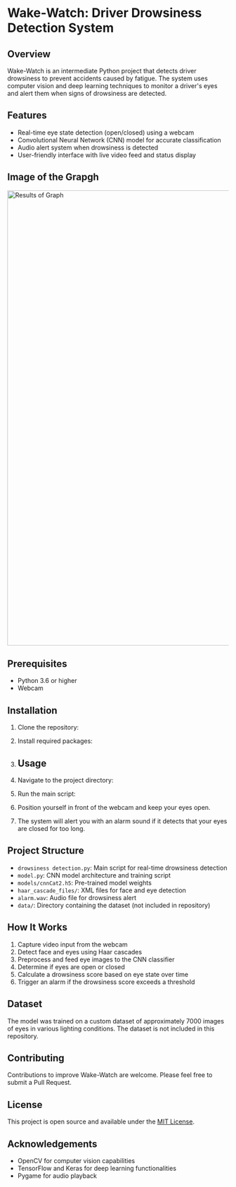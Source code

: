 # Wake-Watch: Driver Drowsiness Detection System

## Overview

Wake-Watch is an intermediate Python project that detects driver drowsiness to prevent accidents caused by fatigue. The system uses computer vision and deep learning techniques to monitor a driver's eyes and alert them when signs of drowsiness are detected.

## Features

- Real-time eye state detection (open/closed) using a webcam
- Convolutional Neural Network (CNN) model for accurate classification
- Audio alert system when drowsiness is detected
- User-friendly interface with live video feed and status display

## Image of the Grapgh


<img width="1033" alt="Results of Graph" src="https://github.com/user-attachments/assets/f15ad2d4-8b4d-4b8e-a4d0-d43f0249b317">




## Prerequisites

- Python 3.6 or higher
- Webcam

## Installation

1. Clone the repository:
2. Install required packages:

  
3. ## Usage
1. Navigate to the project directory:
2. Run the main script:
3. Position yourself in front of the webcam and keep your eyes open.
4. The system will alert you with an alarm sound if it detects that your eyes are closed for too long.

## Project Structure

- `drowsiness detection.py`: Main script for real-time drowsiness detection
- `model.py`: CNN model architecture and training script
- `models/cnnCat2.h5`: Pre-trained model weights
- `haar_cascade_files/`: XML files for face and eye detection
- `alarm.wav`: Audio file for drowsiness alert
- `data/`: Directory containing the dataset (not included in repository)

## How It Works

1. Capture video input from the webcam
2. Detect face and eyes using Haar cascades
3. Preprocess and feed eye images to the CNN classifier
4. Determine if eyes are open or closed
5. Calculate a drowsiness score based on eye state over time
6. Trigger an alarm if the drowsiness score exceeds a threshold

## Dataset

The model was trained on a custom dataset of approximately 7000 images of eyes in various lighting conditions. The dataset is not included in this repository.

## Contributing

Contributions to improve Wake-Watch are welcome. Please feel free to submit a Pull Request.

## License

This project is open source and available under the [MIT License](LICENSE).

## Acknowledgements

- OpenCV for computer vision capabilities
- TensorFlow and Keras for deep learning functionalities
- Pygame for audio playback
